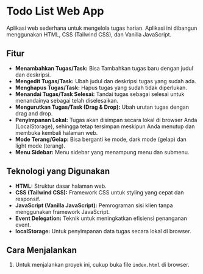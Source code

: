 # Todo List Web App

Aplikasi web sederhana untuk mengelola tugas harian.  Aplikasi ini dibangun menggunakan HTML, CSS (Tailwind CSS), dan Vanilla JavaScript.

## Fitur

* **Menambahkan Tugas/Task:** Bisa Tambahkan tugas baru dengan judul dan deskripsi.
* **Mengedit Tugas/Task:** Ubah judul dan deskripsi tugas yang sudah ada.
* **Menghapus Tugas/Task:** Hapus tugas yang sudah tidak diperlukan.
* **Menandai Tugas/Task Selesai:** Tandai tugas sebagai selesai untuk menandainya sebagai telah diselesaikan.
* **Mengurutkan Tugas/Task (Drag & Drop):** Ubah urutan tugas dengan drag and drop.
* **Penyimpanan Lokal:** Tugas akan disimpan secara lokal di browser Anda (LocalStorage), sehingga tetap tersimpan meskipun Anda menutup dan membuka kembali halaman web.
* **Mode Terang/Gelap:** Bisa berganti ke mode, dark mode (gelap) dan light mode (terang).
* **Menu Sidebar:** Menu sidebar yang menampung menu dan submenu.

## Teknologi yang Digunakan

* **HTML:** Struktur dasar halaman web.
* **CSS (Tailwind CSS):** Framework CSS untuk styling yang cepat dan responsif.
* **JavaScript (Vanilla JavaScript):**  Pemrograman sisi klien tanpa menggunakan framework JavaScript.
* **Event Delegation:**  Teknik untuk meningkatkan efisiensi penanganan event.
* **localStorage:**  Untuk penyimpanan data tugas secara lokal di browser.

## Cara Menjalankan

1. Untuk menjalankan proyek ini, cukup buka file `index.html` di browser.